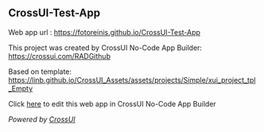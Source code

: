 ## CrossUI-Test-App
Web app url : https://fotoreinis.github.io/CrossUI-Test-App

This project was created by CrossUI No-Code App Builder: https://crossui.com/RADGithub

Based on template: https://linb.github.io/CrossUI_Assets/assets/projects/Simple/xui_project_tpl_Empty

Click [here](https://crossui.com/RADGithub/#!from=github&owner=fotoreinis&repo=CrossUI-Test-App) to edit this web app in CrossUI No-Code App Builder

<i>Powered by [CrossUI](https://crossui.com)</i>
